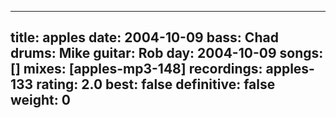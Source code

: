
---
title: apples
date: 2004-10-09
bass:	Chad
drums:	Mike
guitar:	Rob
day: 2004-10-09
songs: []
mixes: [apples-mp3-148]
recordings: apples-133
rating: 2.0
best: false
definitive: false
weight: 0
---

